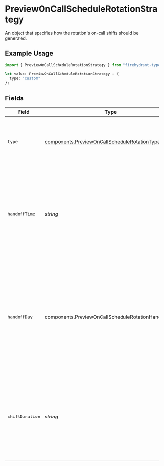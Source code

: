 # PreviewOnCallScheduleRotationStrategy

An object that specifies how the rotation's on-call shifts should be generated.

## Example Usage

```typescript
import { PreviewOnCallScheduleRotationStrategy } from "firehydrant-typescript-sdk/models/components";

let value: PreviewOnCallScheduleRotationStrategy = {
  type: "custom",
};
```

## Fields

| Field                                                                                                                                                                         | Type                                                                                                                                                                          | Required                                                                                                                                                                      | Description                                                                                                                                                                   |
| ----------------------------------------------------------------------------------------------------------------------------------------------------------------------------- | ----------------------------------------------------------------------------------------------------------------------------------------------------------------------------- | ----------------------------------------------------------------------------------------------------------------------------------------------------------------------------- | ----------------------------------------------------------------------------------------------------------------------------------------------------------------------------- |
| `type`                                                                                                                                                                        | [components.PreviewOnCallScheduleRotationType](../../models/components/previewoncallschedulerotationtype.md)                                                                  | :heavy_check_mark:                                                                                                                                                            | The type of strategy. Must be one of "daily", "weekly", or "custom".                                                                                                          |
| `handoffTime`                                                                                                                                                                 | *string*                                                                                                                                                                      | :heavy_minus_sign:                                                                                                                                                            | An ISO8601 time string specifying when on-call shifts should hand off. This value is only used if the strategy type is "daily" or "weekly".                                   |
| `handoffDay`                                                                                                                                                                  | [components.PreviewOnCallScheduleRotationHandoffDay](../../models/components/previewoncallschedulerotationhandoffday.md)                                                      | :heavy_minus_sign:                                                                                                                                                            | The day of the week on which on-call shifts should hand off, as its long-form name (e.g. "monday", "tuesday", etc). This value is only used if the strategy type is "weekly". |
| `shiftDuration`                                                                                                                                                               | *string*                                                                                                                                                                      | :heavy_minus_sign:                                                                                                                                                            | An ISO8601 duration string specifying how long each shift should last. This value is only used if the strategy type is "custom".                                              |